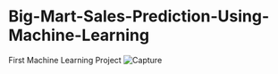 # Big-Mart-Sales-Prediction-Using-Machine-Learning
First Machine Learning Project
![Capture](https://user-images.githubusercontent.com/100555105/231661153-06c9dff6-b3e1-4d2d-b8fe-47b36d8f5f37.PNG)
